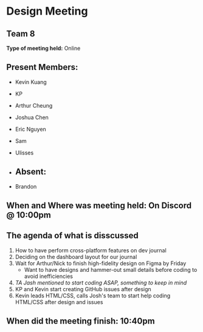 # Design Meeting 
## Team 8

**Type of meeting held:** Online

## Present Members:  
- Kevin Kuang
- KP
- Arthur Cheung
- Joshua Chen
- Eric Nguyen
- Sam
- Ulisses

- ## Absent: 
- Brandon


## When and Where was meeting held: On Discord @ 10:00pm

## The agenda of what is disscussed
1. How to have perform cross-platform features on dev journal
2. Deciding on the dashboard layout for our journal
3. Wait for Arthur/Nick to finish high-fidelity design on Figma by Friday 
   - Want to have designs and hammer-out small details before coding to avoid inefficiencies
4. *TA Jash mentioned to start coding ASAP, something to keep in mind*
5. KP and Kevin start creating GitHub issues after design
6. Kevin leads HTML/CSS, calls Josh's team to start help coding HTML/CSS after design and issues 
## When did the meeting finish: 10:40pm
